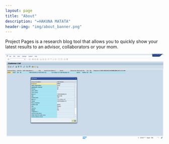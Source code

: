 ```yaml
---
layout: page
title: "About"
description: "=HAKUNA MATATA"
header-img: "img/about_banner.png"
---
```


Project Pages is a research blog tool that allows you to quickly show your latest results to an advisor, collaborators or your mom.
	
![q1](/img/ITP422/q1.png)